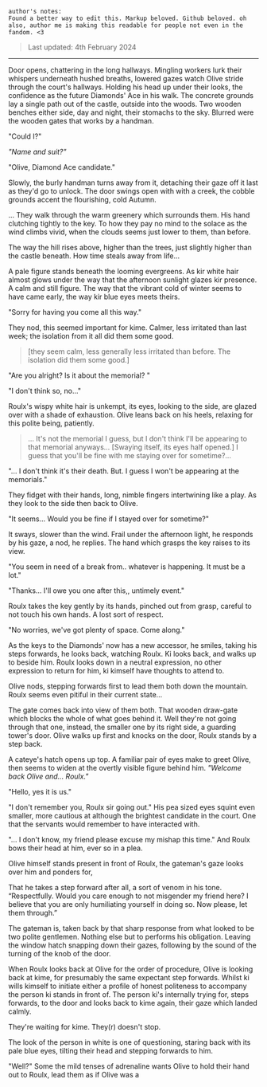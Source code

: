 	author's notes: 
	Found a better way to edit this. Markup beloved. Github beloved. oh also, author me is making this readable for people not even in the fandom. <3 
> Last updated: 4th February 2024
***

Door opens, chattering in the long hallways. Mingling workers lurk their whispers underneath hushed breaths, lowered gazes watch Olive stride through the court's hallways. Holding his head up under their looks, the confidence as the future Diamonds' Ace in his walk. The concrete grounds lay a single path out of the castle, outside into the woods. Two wooden benches either side, day and night, their stomachs to the sky. Blurred were the wooden gates that works by a handman. 

"Could I?" 

_"Name and suit?"_ 

"Olive, Diamond Ace candidate." 

Slowly, the burly handman turns away from it, detaching their gaze off it last as they'd go to unlock. The door swings open with with a creek, the cobble grounds accent the flourishing, cold Autumn.

... They walk through the warm greenery which surrounds them. His hand clutching tightly to the key. To how they pay no mind to the solace as the wind climbs vivid, when the clouds seems just lower to them, than before.

The way the hill rises above, higher than the trees, just slightly higher than the castle beneath. How time steals away from life...

A pale figure stands beneath the looming evergreens. As kir white hair almost glows under the way that the afternoon sunlight glazes kir presence. A calm and still figure. The way that the vibrant cold of winter seems to have came early, the way kir blue eyes meets theirs.

"Sorry for having you come all this way."

They nod, this seemed important for kime. Calmer, less irritated than last week; the isolation from it all did them some good.
> [they seem calm, less generally less irritated than before. The isolation did them some good.]

"Are you alright? Is it about the memorial? "

"I don't think so, no..."

Roulx's wispy white hair is unkempt, its eyes, looking to the side, are glazed over with a shade of exhaustion. Olive leans back on his heels, relaxing for this polite being, patiently. 

> ... It's not the memorial I guess, but I don't think I'll be appearing to that memorial anyways... [Swaying itself, its eyes half opened.] I guess that you'll be fine with me staying over for sometime?...

"... I don't think it's their death. But. I guess I won't be appearing at the memorials."

They fidget with their hands, long, nimble fingers intertwining like a play. As they look to the side then back to Olive. 

"It seems... Would you be fine if I stayed over for sometime?" 

It sways, slower than the wind. Frail under the afternoon light, he responds by his gaze, a nod, he replies. The hand which grasps the key raises to its view.

"You seem in need of a break from.. whatever is happening. It must be a lot."

"Thanks... I'll owe you one after this,, untimely event." 

Roulx takes the key gently by its hands, pinched out from grasp, careful to not touch his own hands. A lost sort of respect. 

"No worries, we've got plenty of space. Come along." 

As the keys to the Diamonds' now has a new accessor, he smiles, taking his steps forwards, he looks back, watching Roulx. Ki looks back, and walks up to beside him. Roulx looks down in a neutral expression, no other expression to return for him, ki kimself have thoughts to attend to.

Olive nods, stepping forwards first to lead them both down the mountain. Roulx seems even pitiful in their current state...

The gate comes back into view of them both. That wooden draw-gate which blocks the whole of what goes behind it. Well they're not going through that one, instead, the smaller one by its right side, a guarding tower's door. Olive walks up first and knocks on the door, Roulx stands by a step back. 

A cateye's hatch opens up top. A familiar pair of eyes make to greet Olive, then seems to widen at the overtly visible figure behind him. 
*"Welcome back Olive and... Roulx."*

"Hello, yes it is us."

"I don't remember you, Roulx sir going out." His pea sized eyes squint even smaller, more cautious at although the brightest candidate in the court. One that the servants would remember to have interacted with.

"... I don't know, my friend please excuse my mishap this time." And Roulx bows their head at him, ever so in a plea. 

Olive himself stands present in front of Roulx, the gateman's gaze looks over him and ponders for,

That he takes a step forward after all, a sort of venom in his tone. “Respectfully. Would you care enough to not misgender my friend here? I believe that you are only humiliating yourself in doing so.    Now please, let them through.” 

The gateman is, taken back by that sharp response from what looked to be two polite gentlemen. Nothing else but to performs his obligation. Leaving the window hatch snapping down their gazes, following by the sound of the turning of the knob of the door. 

When Roulx looks back at Olive for the order of procedure, Olive is looking back at kime, for presumably the same expectant step forwards. Whilst ki wills kimself to initiate either a profile of honest politeness to accompany the person ki stands in front of. The person ki's internally trying for, steps forwards, to the door and looks back to kime again, their gaze which landed calmly. 

They're waiting for kime. They(r) doesn't stop.



The look of the person in white is one of questioning, staring back with its pale blue eyes, tilting their head and stepping forwards to him. 

"Well?" Some the mild tenses of adrenaline wants Olive to hold their hand out to Roulx, lead them as if Olive was a 
